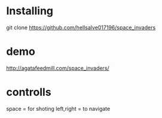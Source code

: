 # Installing
git clone https://github.com/hellsalve017196/space_invaders

# demo
http://agatafeedmill.com/space_invaders/

# controlls
space = for shoting
left,right = to navigate
